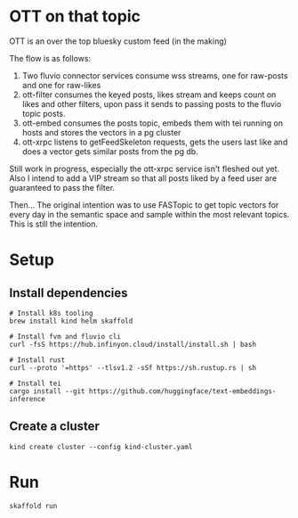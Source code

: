# OTT on that topic

OTT is an over the top bluesky custom feed (in the making)

The flow is as follows:

1. Two fluvio connector services consume wss streams, one for raw-posts and one for raw-likes
2. ott-filter consumes the keyed posts, likes stream and keeps count on likes and other filters,
  upon pass it sends to passing posts to the fluvio topic posts.
3. ott-embed consumes the posts topic, embeds them  with tei running on hosts and stores the vectors in a pg cluster
4. ott-xrpc listens to getFeedSkeleton requests, gets the users last like and does a vector gets similar posts from the pg db.

Still work in progress, especially the ott-xrpc service isn't fleshed out yet. Also I intend to add a VIP stream so that all posts 
liked by a feed user are guaranteed to pass the filter.


Then... The original intention was to use FASTopic to get topic vectors for every day in the semantic space and sample within the most relevant topics.
This is still the intention.

# Setup

## Install dependencies

```shell
# Install k8s tooling
brew install kind helm skaffold

# Install fvm and fluvio cli
curl -fsS https://hub.infinyon.cloud/install/install.sh | bash

# Install rust
curl --proto '=https' --tlsv1.2 -sSf https://sh.rustup.rs | sh

# Install tei
cargo install --git https://github.com/huggingface/text-embeddings-inference

```

## Create a cluster

```shell
kind create cluster --config kind-cluster.yaml
```

# Run

```shell
skaffold run
```
